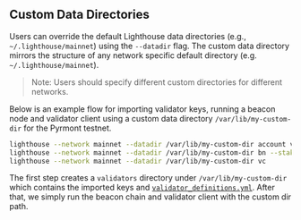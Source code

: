 ## Custom Data Directories

Users can override the default Lighthouse data directories (e.g., `~/.lighthouse/mainnet`) using the `--datadir` flag. The custom data directory mirrors the structure of any network specific default directory (e.g. `~/.lighthouse/mainnet`).

> Note: Users should specify different custom directories for different networks.

Below is an example flow for importing validator keys, running a beacon node and validator client using a custom data directory `/var/lib/my-custom-dir` for the Pyrmont testnet.

```bash
lighthouse --network mainnet --datadir /var/lib/my-custom-dir account validator import --directory <PATH-TO-LAUNCHPAD-KEYS-DIRECTORY>
lighthouse --network mainnet --datadir /var/lib/my-custom-dir bn --staking
lighthouse --network mainnet --datadir /var/lib/my-custom-dir vc
```
The first step creates a `validators` directory under `/var/lib/my-custom-dir` which contains the imported keys and [`validator_definitions.yml`](./validator-management.md).
After that, we simply run the beacon chain and validator client with the custom dir path.

